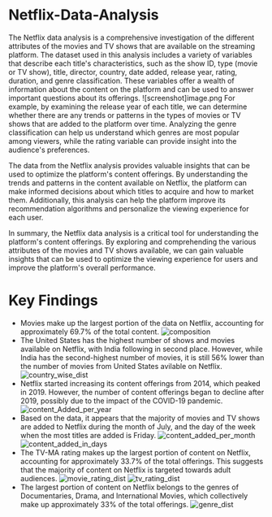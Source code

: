 # Netflix-Data-Analysis

The Netflix data analysis is a comprehensive investigation of the different attributes of the movies and TV shows that are available on the streaming platform. The dataset used in this analysis includes a variety of variables that describe each title's characteristics, such as the show ID, type (movie or TV show), title, director, country, date added, release year, rating, duration, and genre classification. These variables offer a wealth of information about the content on the platform and can be used to answer important questions about its offerings.
![screenshot]image.png
For example, by examining the release year of each title, we can determine whether there are any trends or patterns in the types of movies or TV shows that are added to the platform over time. Analyzing the genre classification can help us understand which genres are most popular among viewers, while the rating variable can provide insight into the audience's preferences.

The data from the Netflix analysis provides valuable insights that can be used to optimize the platform's content offerings. By understanding the trends and patterns in the content available on Netflix, the platform can make informed decisions about which titles to acquire and how to market them. Additionally, this analysis can help the platform improve its recommendation algorithms and personalize the viewing experience for each user.

In summary, the Netflix data analysis is a critical tool for understanding the platform's content offerings. By exploring and comprehending the various attributes of the movies and TV shows available, we can gain valuable insights that can be used to optimize the viewing experience for users and improve the platform's overall performance.

# Key Findings

* Movies make up the largest portion of the data on Netflix, accounting for approximately 69.7% of the total content.
   ![composition](https://user-images.githubusercontent.com/120264399/233318179-f3c31a92-bfcd-4245-9462-6f5181b1f4a0.png)
* The United States has the highest number of shows and movies available on Netflix, with India following in second place. However, while India has the second-highest number of movies, it is still 56% lower than the number of movies from United States avilable on Netflix. 
  ![country_wise_dist](https://user-images.githubusercontent.com/120264399/233320032-dbce1b54-1d3e-4ae1-8d19-2f47ce1bc469.png)
* Netflix started increasing its content offerings from 2014, which peaked in 2019. However, the number of content offerings began to decline after 2019, possibly due to the impact of the COVID-19 pandemic.
  ![content_Added_per_year](https://user-images.githubusercontent.com/120264399/233318933-5e37650a-81f9-4953-9e57-c371691e8221.png)
* Based on the data, it appears that the majority of movies and TV shows are added to Netflix during the month of July, and the day of the week when the most titles are added is Friday.
![content_added_per_month](https://user-images.githubusercontent.com/120264399/233320291-551b6a4d-080f-461e-91a6-652fe1e6cd88.png)
![content_added_in_days](https://user-images.githubusercontent.com/120264399/233318517-a1382ea5-f379-42f6-9e34-dbfac1d966be.png)
* The TV-MA rating makes up the largest portion of content on Netflix, accounting for approximately 33.7% of the total offerings. This suggests that the majority of content on Netflix is targeted towards adult audiences.
![movie_rating_dist](https://user-images.githubusercontent.com/120264399/233320537-ae461b5d-c688-44d4-b859-687b868a0cd1.png)
![tv_rating_dist](https://user-images.githubusercontent.com/120264399/233320883-09d7297b-b6d1-4909-aca7-d07101888c08.png)
* The largest portion of content on Netflix belongs to the genres of Documentaries, Drama, and International Movies, which collectively make up approximately 33% of the total offerings.
![genre_dist](https://user-images.githubusercontent.com/120264399/233321025-a023e817-7952-43db-adc0-e0b298e18710.png)
